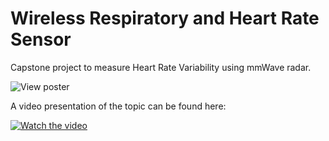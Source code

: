 # Wireless Respiratory and Heart Rate Sensor
Capstone project to measure Heart Rate Variability using mmWave radar.

![View poster](poster.png?raw=true "Poster")

A video presentation of the topic can be found here:

[![Watch the video](https://img.youtube.com/vi/qHNLQrUQSfQ/maxresdefault.jpg)](https://youtu.be/qHNLQrUQSfQ)
